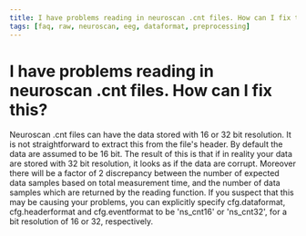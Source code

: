 ```yaml
---
title: I have problems reading in neuroscan .cnt files. How can I fix this?
tags: [faq, raw, neuroscan, eeg, dataformat, preprocessing]
---
```


# I have problems reading in neuroscan .cnt files. How can I fix this?

Neuroscan .cnt files can have the data stored with 16 or 32 bit resolution. It is not straightforward to extract this from the file's header. By default the data are assumed to be 16 bit. The result of this is that if in reality your data are stored with 32 bit resolution, it looks as if the data are corrupt. Moreover there will be a factor of 2 discrepancy between the number of expected data samples based on total measurement time, and the number of data samples which are returned by the reading function. If you suspect that this may be causing your problems, you can explicitly specify cfg.dataformat, cfg.headerformat and cfg.eventformat to be 'ns_cnt16' or 'ns_cnt32', for a bit resolution of 16 or 32, respectively. 

